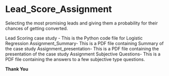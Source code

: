 # Lead_Score_Assignment
Selecting the most promising leads and giving them a probability for their chances of getting converted.

Lead Scoring case study - This is the Python code file for Logistic Regression
Assignment_Summary- This is a PDF file containing Summary of the case study
Assignment_presentation- This is a PDF file containing the presentation of the case study
Assignment Subjective Questions- This is a PDF file containing the answers to a few subjective type questions.

**Thank You**
